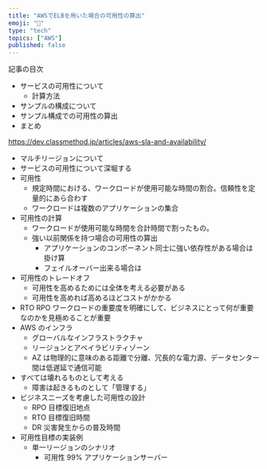 ```yaml
---
title: "AWSでELBを用いた場合の可用性の算出"
emoji: "🍣"
type: "tech"
topics: ["AWS"]
published: false
---
```


記事の目次

- サービスの可用性について
  - 計算方法
- サンプルの構成について
- サンプル構成での可用性の算出
- まとめ

https://dev.classmethod.jp/articles/aws-sla-and-availability/

- マルチリージョンについて
- サービスの可用性について深堀する
- 可用性
  - 規定時間における、ワークロードが使用可能な時間の割合。信頼性を定量的にあら合わす
  - ワークロードは複数のアプリケーションの集合
- 可用性の計算
  - ワークロードが使用可能な時間を合計時間で割ったもの。
  - 強い以前関係を持つ場合の可用性の算出
    - アプリケーションのコンポーネント同士に強い依存性がある場合は掛け算
    - フェイルオーバー出来る場合は
- 可用性のトレードオフ
  - 可用性を高めるためには全体を考える必要がある
  - 可用性を高めれば高めるほどコストがかかる
- RTO RPO ワークロードの重要度を明確にして、ビジネスにとって何が重要なのかを見極めることが重要
- AWS のインフラ
  - グローバルなインフラストラクチャ
  - リージョンとアベイラビリティゾーン
  - AZ は物理的に意味のある距離で分離、冗長的な電力源、データセンター間は低遅延で通信可能
- すべては壊れるものとして考える
  - 障害は起きるものとして「管理する」
- ビジネスニーズを考慮した可用性の設計
  - RPO 目標復旧地点
  - RTO 目標復旧時間
  - DR 災害発生からの普及時間
- 可用性目標の実装例
  - 単一リージョンのシナリオ
    - 可用性 99% アプリケーションサーバー
